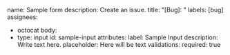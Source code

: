name: Sample form
description: Create an issue. 
title: "[Bug]: "
labels: [bug]
assignees:
  - octocat
body:
  - type: input
    id: sample-input
    attributes:
      label: Sample Input
      description: Write text here.
      placeholder: Here will be text
    validations:
      required: true
